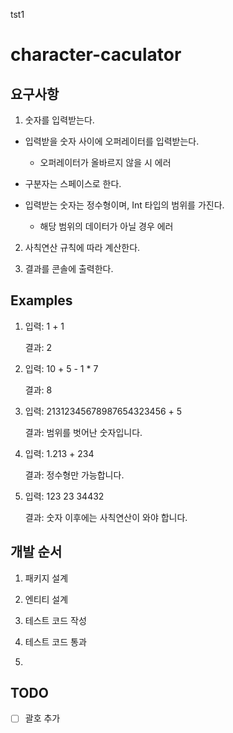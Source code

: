 tst1

# character-caculator

## 요구사항

1. 숫자를 입력받는다. 

  - 입력받을 숫자 사이에 오퍼레이터를 입력받는다.
  
      - 오퍼레이터가 올바르지 않을 시 에러
      
  - 구분자는 스페이스로 한다.

  - 입력받는 숫자는 정수형이며, Int 타입의 범위를 가진다.
  
    - 해당 범위의 데이터가 아닐 경우 에러
   
2. 사칙연산 규칙에 따라 계산한다.    

3. 결과를 콘솔에 출력한다.

## Examples

1. 
    입력: 1 + 1

    결과: 2

2. 
    입력: 10 + 5 - 1 * 7

    결과: 8

3. 
    입력: 21312345678987654323456 + 5

    결과: 범위를 벗어난 숫자입니다.

4. 
    입력: 1.213 + 234

    결과: 정수형만 가능합니다.

5. 
    입력: 123 23 34432

    결과: 숫자 이후에는 사칙연산이 와야 합니다.


## 개발 순서

1. 패키지 설계

2. 엔티티 설계

3. 테스트 코드 작성

4. 테스트 코드 통과

5. 

## TODO

- [ ] 괄호 추가
